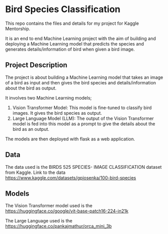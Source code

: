 # Bird Species Classification
This repo contains the files and details for my project for Kaggle Mentorship.

It is an end to end Machine Learning project with the aim of building and deploying a Machine Learning model that predicts the species and generates details/information of bird when given a bird image.

## Project Description
The project is about building a Machine Learning model that takes an image of a bird as input and then gives the bird species and details/information about the bird as output.

It involves two Machine Learning models;
1. Vision Transformer Model: This model is fine-tuned to classify bird images. It gives the bird species as output.
2. Large Language Model (LLM): The output of the Vision Transformer model is fed into this model as a prompt to give the details about the bird as an output.

The models are then deployed with flask as a web application.

## Data
The data used is the BIRDS 525 SPECIES- IMAGE CLASSIFICATION dataset from Kaggle. 
Link to the data https://www.kaggle.com/datasets/gpiosenka/100-bird-species

## Models
The Vision Transformer model used is the https://huggingface.co/google/vit-base-patch16-224-in21k 

The Large Language used is the https://huggingface.co/pankajmathur/orca_mini_3b


